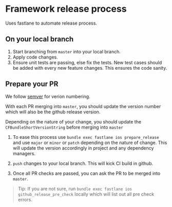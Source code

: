 # Framework release process

Uses fastlane to automate release process.

## On your local branch
1. Start branching from `master` into your local branch. 
2. Apply code changes. 
3. Ensure unit tests are passing, else fix the tests. New test cases should be added with every new feature changes. This ensures the code sanity.

## Prepare your PR
We follow [semver](semver.org) for verion numbering.

With each PR merging into `master`, you should update the version number which will also be the github release version.

Depending on the nature of your change, you should update the `CFBundleShortVersionString` before merging into `master`

1. To ease this process use `bundle exec fastlane ios prepare_release` and use `major` or `minor` or `patch` depending on the nature of change. This will update the version accordingly in project and any dependency managers. 

2. `push` changes to your local branch. This will kick CI build in github. 
3. Once all PR checks are passed, you can ask the PR to be merged into `master`.

> Tip: If you are not sure, run `bundle exec fastlane ios github_release_pre_check` locally which will list out all pre check errors. 

